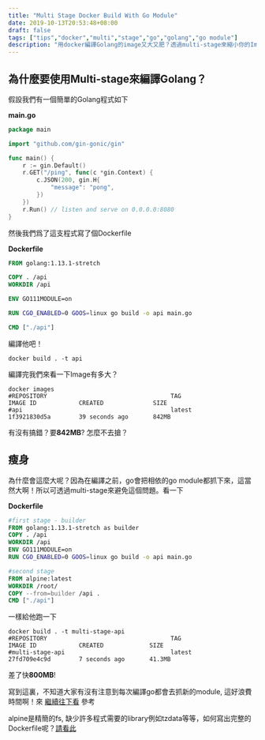 ```yaml
---
title: "Multi Stage Docker Build With Go Module"
date: 2019-10-13T20:53:48+08:00
draft: false
tags: ["tips","docker","multi","stage","go","golang","go module"]
description: "用docker編譯Golang的image又大又肥？透過multi-stage來縮小你的Image大小"
---
```


## 為什麼要使用Multi-stage來編譯Golang？
假設我們有一個簡單的Golang程式如下

**main.go**
```go
package main

import "github.com/gin-gonic/gin"

func main() {
	r := gin.Default()
	r.GET("/ping", func(c *gin.Context) {
		c.JSON(200, gin.H{
			"message": "pong",
		})
	})
	r.Run() // listen and serve on 0.0.0.0:8080
}
```
然後我們爲了這支程式寫了個Dockerfile

**Dockerfile**
```dockerfile
FROM golang:1.13.1-stretch 

COPY . /api 
WORKDIR /api

ENV GO111MODULE=on

RUN CGO_ENABLED=0 GOOS=linux go build -o api main.go

CMD ["./api"]
```

編譯他吧！
```shell
docker build . -t api
```

編譯完我們來看一下Image有多大？
```shell
docker images
#REPOSITORY                                   TAG                 IMAGE ID            CREATED              SIZE
#api                                          latest              1f3921830d5a        39 seconds ago       842MB
```
有沒有搞錯？要**842MB**? 怎麼不去搶？

## 瘦身
為什麼會這麼大呢？因為在編譯之前，go會把相依的go module都抓下來，這當然大啊！所以可透過multi-stage來避免這個問題。看一下

**Dockerfile**
```dockerfile
#first stage - builder
FROM golang:1.13.1-stretch as builder
COPY . /api
WORKDIR /api
ENV GO111MODULE=on
RUN CGO_ENABLED=0 GOOS=linux go build -o api main.go

#second stage
FROM alpine:latest
WORKDIR /root/
COPY --from=builder /api .
CMD ["./api"]
```

一樣給他跑一下
```shell
docker build . -t multi-stage-api
#REPOSITORY                                   TAG                 IMAGE ID            CREATED             SIZE
#multi-stage-api                              latest              27fd709e4c9d        7 seconds ago       41.3MB
```

差了快**800MB**! 

寫到這裏，不知道大家有沒有注意到每次編譯go都會去抓新的module, 這好浪費時間啊！來 [繼續往下看](https://clhjoe.github.io/posts/speed-up-docker-build-with-go-module/) 參考

alpine是精簡的fs, 缺少許多程式需要的library例如tzdata等等，如何寫出完整的Dockerfile呢？[請看此](https://clhjoe.github.io/posts/complete-example-of-docker-build-with-go-module/)